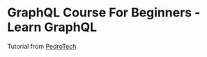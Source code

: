 # GraphQL Course For Beginners - Learn GraphQL

Tutorial from [PedroTech](https://youtu.be/yqWzCV0kU_c)
